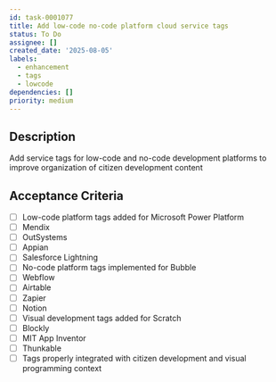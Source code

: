 ```yaml
---
id: task-0001077
title: Add low-code no-code platform cloud service tags
status: To Do
assignee: []
created_date: '2025-08-05'
labels:
  - enhancement
  - tags
  - lowcode
dependencies: []
priority: medium
---
```


## Description

Add service tags for low-code and no-code development platforms to improve organization of citizen development content

## Acceptance Criteria

- [ ] Low-code platform tags added for Microsoft Power Platform
- [ ] Mendix
- [ ] OutSystems
- [ ] Appian
- [ ] Salesforce Lightning
- [ ] No-code platform tags implemented for Bubble
- [ ] Webflow
- [ ] Airtable
- [ ] Zapier
- [ ] Notion
- [ ] Visual development tags added for Scratch
- [ ] Blockly
- [ ] MIT App Inventor
- [ ] Thunkable
- [ ] Tags properly integrated with citizen development and visual programming context
